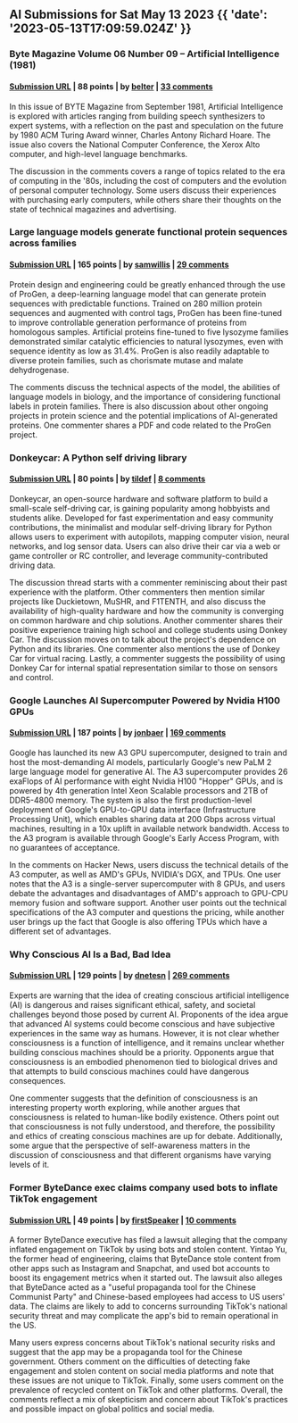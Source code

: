 ## AI Submissions for Sat May 13 2023 {{ 'date': '2023-05-13T17:09:59.024Z' }}

### Byte Magazine Volume 06 Number 09 – Artificial Intelligence (1981)

#### [Submission URL](https://archive.org/details/byte-magazine-1981-09) | 88 points | by [belter](https://news.ycombinator.com/user?id=belter) | [33 comments](https://news.ycombinator.com/item?id=35927571)

In this issue of BYTE Magazine from September 1981, Artificial Intelligence is explored with articles ranging from building speech synthesizers to expert systems, with a reflection on the past and speculation on the future by 1980 ACM Turing Award winner, Charles Antony Richard Hoare. The issue also covers the National Computer Conference, the Xerox Alto computer, and high-level language benchmarks.

The discussion in the comments covers a range of topics related to the era of computing in the '80s, including the cost of computers and the evolution of personal computer technology. Some users discuss their experiences with purchasing early computers, while others share their thoughts on the state of technical magazines and advertising.

### Large language models generate functional protein sequences across families

#### [Submission URL](https://www.nature.com/articles/s41587-022-01618-2) | 165 points | by [samwillis](https://news.ycombinator.com/user?id=samwillis) | [29 comments](https://news.ycombinator.com/item?id=35929377)

Protein design and engineering could be greatly enhanced through the use of ProGen, a deep-learning language model that can generate protein sequences with predictable functions. Trained on 280 million protein sequences and augmented with control tags, ProGen has been fine-tuned to improve controllable generation performance of proteins from homologous samples. Artificial proteins fine-tuned to five lysozyme families demonstrated similar catalytic efficiencies to natural lysozymes, even with sequence identity as low as 31.4%. ProGen is also readily adaptable to diverse protein families, such as chorismate mutase and malate dehydrogenase.

The comments discuss the technical aspects of the model, the abilities of language models in biology, and the importance of considering functional labels in protein families. There is also discussion about other ongoing projects in protein science and the potential implications of AI-generated proteins. One commenter shares a PDF and code related to the ProGen project.

### Donkeycar: A Python self driving library

#### [Submission URL](https://github.com/autorope/donkeycar) | 80 points | by [tildef](https://news.ycombinator.com/user?id=tildef) | [8 comments](https://news.ycombinator.com/item?id=35926993)

Donkeycar, an open-source hardware and software platform to build a small-scale self-driving car, is gaining popularity among hobbyists and students alike. Developed for fast experimentation and easy community contributions, the minimalist and modular self-driving library for Python allows users to experiment with autopilots, mapping computer vision, neural networks, and log sensor data. Users can also drive their car via a web or game controller or RC controller, and leverage community-contributed driving data.

The discussion thread starts with a commenter reminiscing about their past experience with the platform. Other commenters then mention similar projects like Duckietown, MuSHR, and F1TENTH, and also discuss the availability of high-quality hardware and how the community is converging on common hardware and chip solutions. Another commenter shares their positive experience training high school and college students using Donkey Car. The discussion moves on to talk about the project's dependence on Python and its libraries. One commenter also mentions the use of Donkey Car for virtual racing. Lastly, a commenter suggests the possibility of using Donkey Car for internal spatial representation similar to those on sensors and control.

### Google Launches AI Supercomputer Powered by Nvidia H100 GPUs

#### [Submission URL](https://www.tomshardware.com/news/google-a3-supercomputer-h100-googleio) | 187 points | by [jonbaer](https://news.ycombinator.com/user?id=jonbaer) | [169 comments](https://news.ycombinator.com/item?id=35924997)

Google has launched its new A3 GPU supercomputer, designed to train and host the most-demanding AI models, particularly Google's new PaLM 2 large language model for generative AI. The A3 supercomputer provides 26 exaFlops of AI performance with eight Nvidia H100 "Hopper" GPUs, and is powered by 4th generation Intel Xeon Scalable processors and 2TB of DDR5-4800 memory. The system is also the first production-level deployment of Google's GPU-to-GPU data interface (Infrastructure Processing Unit), which enables sharing data at 200 Gbps across virtual machines, resulting in a 10x uplift in available network bandwidth. Access to the A3 program is available through Google's Early Access Program, with no guarantees of acceptance.

In the comments on Hacker News, users discuss the technical details of the A3 computer, as well as AMD's GPUs, NVIDIA's DGX, and TPUs. One user notes that the A3 is a single-server supercomputer with 8 GPUs, and users debate the advantages and disadvantages of AMD's approach to GPU-CPU memory fusion and software support. Another user points out the technical specifications of the A3 computer and questions the pricing, while another user brings up the fact that Google is also offering TPUs which have a different set of advantages.

### Why Conscious AI Is a Bad, Bad Idea

#### [Submission URL](https://nautil.us/why-conscious-ai-is-a-bad-bad-idea-302937/) | 129 points | by [dnetesn](https://news.ycombinator.com/user?id=dnetesn) | [269 comments](https://news.ycombinator.com/item?id=35927228)

Experts are warning that the idea of creating conscious artificial intelligence (AI) is dangerous and raises significant ethical, safety, and societal challenges beyond those posed by current AI. Proponents of the idea argue that advanced AI systems could become conscious and have subjective experiences in the same way as humans. However, it is not clear whether consciousness is a function of intelligence, and it remains unclear whether building conscious machines should be a priority. Opponents argue that consciousness is an embodied phenomenon tied to biological drives and that attempts to build conscious machines could have dangerous consequences.

One commenter suggests that the definition of consciousness is an interesting property worth exploring, while another argues that consciousness is related to human-like bodily existence. Others point out that consciousness is not fully understood, and therefore, the possibility and ethics of creating conscious machines are up for debate. Additionally, some argue that the perspective of self-awareness matters in the discussion of consciousness and that different organisms have varying levels of it.

### Former ByteDance exec claims company used bots to inflate TikTok engagement

#### [Submission URL](https://www.engadget.com/former-bytedance-exec-claims-company-used-bots-to-inflate-tiktok-engagement-211351640.html) | 49 points | by [firstSpeaker](https://news.ycombinator.com/user?id=firstSpeaker) | [10 comments](https://news.ycombinator.com/item?id=35929524)

A former ByteDance executive has filed a lawsuit alleging that the company inflated engagement on TikTok by using bots and stolen content. Yintao Yu, the former head of engineering, claims that ByteDance stole content from other apps such as Instagram and Snapchat, and used bot accounts to boost its engagement metrics when it started out. The lawsuit also alleges that ByteDance acted as a "useful propaganda tool for the Chinese Communist Party" and Chinese-based employees had access to US users' data. The claims are likely to add to concerns surrounding TikTok's national security threat and may complicate the app's bid to remain operational in the US.

Many users express concerns about TikTok's national security risks and suggest that the app may be a propaganda tool for the Chinese government. Others comment on the difficulties of detecting fake engagement and stolen content on social media platforms and note that these issues are not unique to TikTok. Finally, some users comment on the prevalence of recycled content on TikTok and other platforms. Overall, the comments reflect a mix of skepticism and concern about TikTok's practices and possible impact on global politics and social media.

